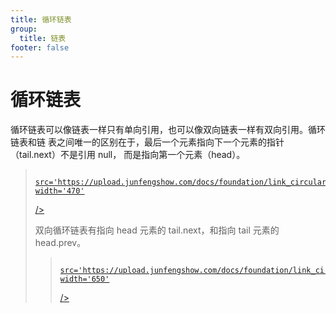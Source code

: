 ```yaml
---
title: 循环链表
group:
  title: 链表
footer: false
---
```


# 循环链表

循环链表可以像链表一样只有单向引用，也可以像双向链表一样有双向引用。循环链表和链
表之间唯一的区别在于，最后一个元素指向下一个元素的指针（tail.next）不是引用 null，
而是指向第一个元素（head）。

> <a href='https://upload.junfengshow.com/docs/foundation/link_circular_01.png' target='_blank'>
>   <img

    src='https://upload.junfengshow.com/docs/foundation/link_circular_01.png'
    width='470'

/>
</a>

双向循环链表有指向 head 元素的 tail.next，和指向 tail 元素的 head.prev。

> <a href='https://upload.junfengshow.com/docs/foundation/link_circular_02.png' target='_blank'>
>   <img

    src='https://upload.junfengshow.com/docs/foundation/link_circular_02.png'
    width='650'

/>
</a>

